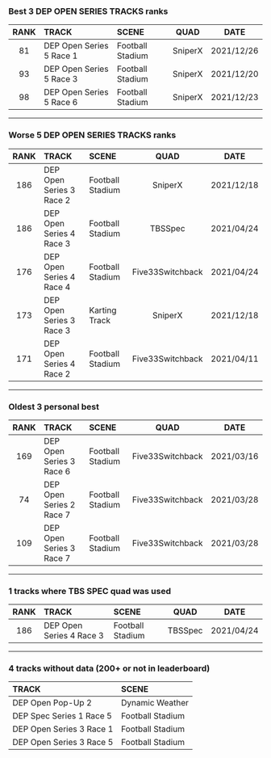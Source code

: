 ### Best 3 DEP OPEN SERIES TRACKS ranks
|RANK|TRACK|SCENE|QUAD|DATE|
|:---:|:---|:---|:---:|:---:|
|81|DEP Open Series 5 Race 1|Football Stadium|SniperX|2021/12/26|
|93|DEP Open Series 5 Race 3|Football Stadium|SniperX|2021/12/20|
|98|DEP Open Series 5 Race 6|Football Stadium|SniperX|2021/12/23|
---
### Worse 5 DEP OPEN SERIES TRACKS ranks
|RANK|TRACK|SCENE|QUAD|DATE|
|:---:|:---|:---|:---:|:---:|
|186|DEP Open Series 3 Race 2|Football Stadium|SniperX|2021/12/18|
|186|DEP Open Series 4 Race 3|Football Stadium|TBSSpec|2021/04/24|
|176|DEP Open Series 4 Race 4|Football Stadium|Five33Switchback|2021/04/24|
|173|DEP Open Series 3 Race 3|Karting Track|SniperX|2021/12/18|
|171|DEP Open Series 4 Race 2|Football Stadium|Five33Switchback|2021/04/11|
---
### Oldest 3 personal best
|RANK|TRACK|SCENE|QUAD|DATE|
|:---:|:---|:---|:---:|:---:|
|169|DEP Open Series 3 Race 6|Football Stadium|Five33Switchback|2021/03/16|
|74|DEP Open Series 2 Race 7|Football Stadium|Five33Switchback|2021/03/28|
|109|DEP Open Series 3 Race 7|Football Stadium|Five33Switchback|2021/03/28|
---
### 1 tracks where TBS SPEC quad was used
|RANK|TRACK|SCENE|QUAD|DATE|
|:---:|:---|:---|:---:|:---:|
|186|DEP Open Series 4 Race 3|Football Stadium|TBSSpec|2021/04/24|
---
### 4 tracks without data (200+ or not in leaderboard)
|TRACK|SCENE|
|:---|:---|
|DEP Open Pop-Up 2|Dynamic Weather|
|DEP Spec Series 1 Race 5|Football Stadium|
|DEP Open Series 3 Race 1|Football Stadium|
|DEP Open Series 3 Race 5|Football Stadium|
